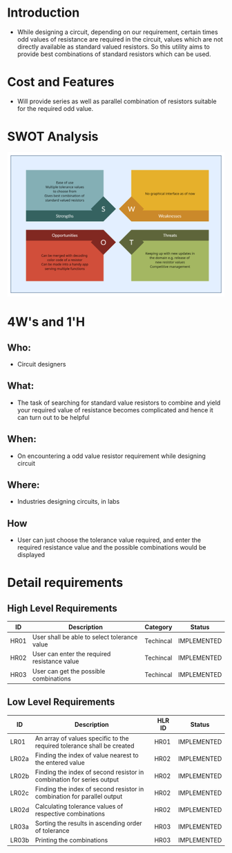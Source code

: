 # Introduction
* While designing a circuit, depending on our requirement, certain times odd values of resistance are required in the circuit, values which are not directly available as standard valued resistors. So this utility aims to provide best combinations of standard resistors which can be used.

# Cost and Features
* Will provide series as well as parallel combination of resistors suitable for the required odd value.
# SWOT Analysis
![SWOT analysis](https://github.com/261833/Prachiproject/blob/main/Requirements/SWOT%20analysis.png)
# 4W's and 1'H
## Who:
* Circuit designers

## What:
* The task of searching for standard value resistors to combine and yield your required value of resistance becomes complicated and hence it can turn out to be helpful

## When:
* On encountering a odd value resistor requirement while designing circuit

## Where:
* Industries designing circuits, in labs 

## How
* User can just choose the tolerance value required, and enter the required resistance value and the possible combinations would be displayed

# Detail requirements
## High Level Requirements
ID	| Description	| Category	| Status|
----| ------------|-----------|-------|
HR01	|User shall be able to select tolerance value|	Techincal	|IMPLEMENTED
HR02	|User can enter the required resistance value|	Techincal|	IMPLEMENTED
HR03	|User can get the possible combinations|	Techincal|	IMPLEMENTED
## Low Level Requirements
ID	| Description	| HLR ID	| Status|
----| ------------|-----------|-------|
LR01	|An array of values specific to the required tolerance shall be created|	HR01	|IMPLEMENTED
LR02a	|Finding the index of value nearest to the entered value|	HR02|	IMPLEMENTED
LR02b	|Finding the index of second resistor in combination for series output|	HR02|	IMPLEMENTED
LR02c	|Finding the index of second resistor in combination for parallel output|	HR02|	IMPLEMENTED
LR02d	|Calculating tolerance values of respective combinations|	HR02|	IMPLEMENTED
LR03a	|Sorting the results in ascending order of tolerance|	HR03|	IMPLEMENTED
LR03b	|Printing the combinations|	HR03|	IMPLEMENTED

